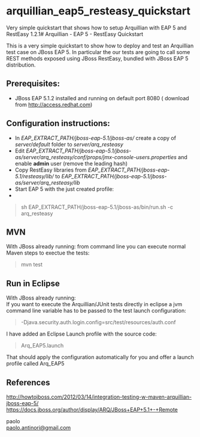 arquillian_eap5_resteasy_quickstart
===================================

Very simple quickstart that shows how to setup Arquillian with EAP 5 and RestEasy 1.2.1# Arquillian - EAP 5 - RestEasy Quickstart

This is a very simple quickstart to show how to deploy and test an Arquillian test case on JBoss EAP 5. In particular the our tests are going to call some REST methods exposed using JBoss RestEasy, bundled with JBoss EAP 5 distribution.

## Prerequisites:

- JBoss EAP 5.1.2 installed and running on default port 8080 ( download from http://access.redhat.com)


## Configuration instructions: 

- In *EAP_EXTRACT_PATH/jboss-eap-5.1/jboss-as/* create a copy of *server/default* folder to *server/arq_resteasy*
- Edit *EAP_EXTRACT_PATH/jboss-eap-5.1/jboss-as/server/arq_resteasy/conf/props/jmx-console-users.properties* and enable **admin** user (remove the leading hash)
- Copy RestEasy libraries from *EAP_EXTRACT_PATH/jboss-eap-5.1/resteasy/lib/* to *EAP_EXTRACT_PATH/jboss-eap-5.1/jboss-as/server/arq_resteasy/lib*
- Start EAP 5 with the just created profile:
- 
> sh EAP_EXTRACT_PATH/jboss-eap-5.1/jboss-as/bin/run.sh -c arq_resteasy

## MVN  
With JBoss already running: from command line you can execute normal Maven steps to exectue the tests:
> mvn test

## Run in Eclipse  
With JBoss already running:  
If you want to execute the Arquillian/JUnit tests directly in eclipse a jvm command line variable has to be passed to the test launch configuration:  
> -Djava.security.auth.login.config=src/test/resources/auth.conf    

I have added an Eclipse Launch profile with the source code:  
> Arq_EAP5.launch    

That should apply the configuration automatically for you and offer a launch profile called Arq_EAP5

## References  
http://howtojboss.com/2012/03/14/integration-testing-w-maven-arquillian-jboss-eap-5/  
https://docs.jboss.org/author/display/ARQ/JBoss+EAP+5.1+-+Remote  


paolo  
paolo.antinori@gmail.com